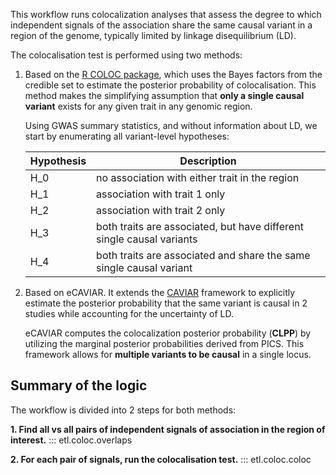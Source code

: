 This workflow runs colocalization analyses that assess the degree to which independent signals of the association share the same causal variant in a region of the genome, typically limited by linkage disequilibrium (LD).

The colocalisation test is performed using two methods:

1. Based on the [R COLOC package](https://github.com/chr1swallace/coloc/blob/main/R/claudia.R), which uses the Bayes factors from the credible set to estimate the posterior probability of colocalisation. This method makes the simplifying assumption that **only a single causal variant** exists for any given trait in any genomic region.

    Using GWAS summary statistics, and without information about LD, we start by enumerating all variant-level hypotheses:

    | Hypothesis | Description                                                           |
    | ---------- | --------------------------------------------------------------------- |
    | H_0        | no association with either trait in the region                        |
    | H_1        | association with trait 1 only                                         |
    | H_2        | association with trait 2 only                                         |
    | H_3        | both traits are associated, but have different single causal variants |
    | H_4        | both traits are associated and share the same single causal variant   |



2. Based on eCAVIAR. It extends the [CAVIAR](https://www.ncbi.nlm.nih.gov/pmc/articles/PMC5142122/#bib18) framework to explicitly estimate the posterior probability that the same variant is causal in 2 studies while accounting for the uncertainty of LD.

    eCAVIAR computes the colocalization posterior probability (**CLPP**) by utilizing the marginal posterior probabilities derived from PICS. This framework allows for **multiple variants to be causal** in a single locus.

## Summary of the logic

The workflow is divided into 2 steps for both methods:

**1. Find all vs all pairs of independent signals of association in the region of interest.**
::: etl.coloc.overlaps

**2. For each pair of signals, run the colocalisation test.**
::: etl.coloc.coloc
